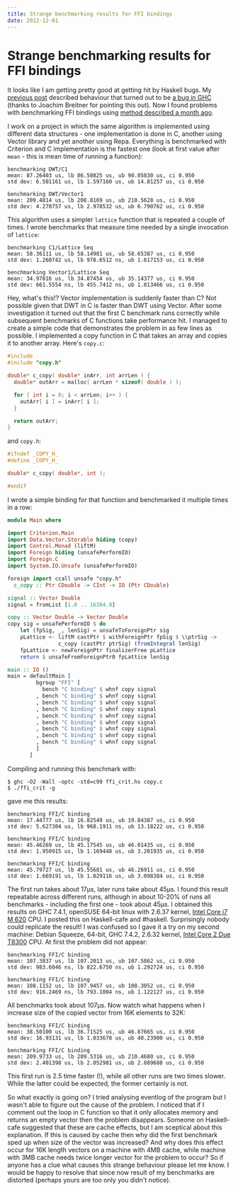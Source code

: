 ```yaml
---
title: Strange benchmarking results for FFI bindings
date: 2012-12-01
---
```


Strange benchmarking results for FFI bindings
=============================================

It looks like I am getting pretty good at getting hit by Haskell bugs. My
[previous post](/posts/2012-11-17-waiting-for-garbage-collection-can-kill-parallelism.html)
described behaviour that turned out to be [a bug in
GHC](http://hackage.haskell.org/trac/ghc/ticket/367) (thanks to Joachim Breitner
for pointing this out).  Now I found problems with benchmarking FFI bindings
using [method described a month
ago](/posts/2012-11-02-benchmarking-c-functions-using-foreign-function-interface.html).

I work on a project in which the same algorithm is implemented using different
data structures - one implementation is done in C, another using Vector library
and yet another using Repa. Everything is benchmarked with Criterion and C
implementation is the fastest one (look at first value after `mean` - this is
mean time of running a function):

```
benchmarking DWT/C1
mean: 87.26403 us, lb 86.50825 us, ub 90.05830 us, ci 0.950
std dev: 6.501161 us, lb 1.597160 us, ub 14.81257 us, ci 0.950

benchmarking DWT/Vector1
mean: 209.4814 us, lb 208.8169 us, ub 210.5628 us, ci 0.950
std dev: 4.270757 us, lb 2.978532 us, ub 6.790762 us, ci 0.950
```

This algorithm uses a simpler `lattice` function that is repeated a couple of
times. I wrote benchmarks that measure time needed by a single invocation of
`lattice`:

```
benchmarking C1/Lattice Seq
mean: 58.36111 us, lb 58.14981 us, ub 58.65387 us, ci 0.950
std dev: 1.260742 us, lb 978.6512 ns, ub 1.617153 us, ci 0.950

benchmarking Vector1/Lattice Seq
mean: 34.97816 us, lb 34.87454 us, ub 35.14377 us, ci 0.950
std dev: 661.5554 ns, lb 455.7412 ns, ub 1.013466 us, ci 0.950
```

Hey, what's this!? Vector implementation is suddenly faster than C? Not possible
given that DWT in C is faster than DWT using Vector. After some investigation it
turned out that the first C benchmark runs correctly while subsequent benchmarks
of C functions take performance hit. I managed to create a simple code that
demonstrates the problem in as few lines as possible. I implemented a copy
function in C that takes an array and copies it to another array. Here's
`copy.c`:

```c
#include
#include "copy.h"

double* c_copy( double* inArr, int arrLen ) {
  double* outArr = malloc( arrLen * sizeof( double ) );

  for ( int i = 0; i < arrLen; i++ ) {
    outArr[ i ] = inArr[ i ];
  }

  return outArr;
}
```

and `copy.h`:

```c
#ifndef _COPY_H_
#define _COPY_H_

double* c_copy( double*, int );

#endif
```

I wrote a simple binding for that function and benchmarked it multiple times in
a row:

```haskell
module Main where

import Criterion.Main
import Data.Vector.Storable hiding (copy)
import Control.Monad (liftM)
import Foreign hiding (unsafePerformIO)
import Foreign.C
import System.IO.Unsafe (unsafePerformIO)

foreign import ccall unsafe "copy.h"
  c_copy :: Ptr CDouble -> CInt -> IO (Ptr CDouble)

signal :: Vector Double
signal = fromList [1.0 .. 16384.0]

copy :: Vector Double -> Vector Double
copy sig = unsafePerformIO $ do
    let (fpSig, _, lenSig) = unsafeToForeignPtr sig
    pLattice <- liftM castPtr $ withForeignPtr fpSig $ \\ptrSig ->
                c_copy (castPtr ptrSig) (fromIntegral lenSig)
    fpLattice <- newForeignPtr finalizerFree pLattice
    return $ unsafeFromForeignPtr0 fpLattice lenSig

main :: IO ()
main = defaultMain [
         bgroup "FFI" [
           bench "C binding" $ whnf copy signal
         , bench "C binding" $ whnf copy signal
         , bench "C binding" $ whnf copy signal
         , bench "C binding" $ whnf copy signal
         , bench "C binding" $ whnf copy signal
         , bench "C binding" $ whnf copy signal
         , bench "C binding" $ whnf copy signal
         , bench "C binding" $ whnf copy signal
         , bench "C binding" $ whnf copy signal
         ]
       ]
```

Compiling and running this benchmark with:

```
$ ghc -O2 -Wall -optc -std=c99 ffi_crit.hs copy.c
$ ./ffi_crit -g
```

gave me this results:

```
benchmarking FFI/C binding
mean: 17.44777 us, lb 16.82549 us, ub 19.84387 us, ci 0.950
std dev: 5.627304 us, lb 968.1911 ns, ub 13.18222 us, ci 0.950

benchmarking FFI/C binding
mean: 45.46269 us, lb 45.17545 us, ub 46.01435 us, ci 0.950
std dev: 1.950915 us, lb 1.169448 us, ub 3.201935 us, ci 0.950

benchmarking FFI/C binding
mean: 45.79727 us, lb 45.55681 us, ub 46.26911 us, ci 0.950
std dev: 1.669191 us, lb 1.029116 us, ub 3.098384 us, ci 0.950
```

The first run takes about 17µs, later runs take about 45µs.  I found this result
repeatable across different runs, although in about 10-20% of runs all
benchmarks - including the first one - took about 45µs. I obtained this results
on GHC 7.4.1, openSUSE 64-bit linux with 2.6.37 kernel, [Intel Core i7 M
620](http://ark.intel.com/products/43560/Intel-Core-i7-620M-Processor-4M-Cache-2_66-GHz)
CPU. I posted this on Haskell-cafe and #haskell. Surprisingly nobody could
replicate the result! I was confused so I gave it a try on my second machine:
Debian Squeeze, 64-bit, GHC 7.4.2, 2.6.32 kernel, [Intel Core 2 Due
T8300](http://ark.intel.com/products/33099/Intel-Core2-Duo-Processor-T8300-3M-Cache-2_40-GHz-800-MHz-FSB)
CPU. At first the problem did not appear:

```
benchmarking FFI/C binding
mean: 107.3837 us, lb 107.2013 us, ub 107.5862 us, ci 0.950
std dev: 983.6046 ns, lb 822.6750 ns, ub 1.292724 us, ci 0.950

benchmarking FFI/C binding
mean: 108.1152 us, lb 107.9457 us, ub 108.3052 us, ci 0.950
std dev: 916.2469 ns, lb 793.1004 ns, ub 1.122127 us, ci 0.950
```

All benchmarks took about 107µs. Now watch what happens when I increase size of
the copied vector from 16K elements to 32K:

```
benchmarking FFI/C binding
mean: 38.50100 us, lb 36.71525 us, ub 46.87665 us, ci 0.950
std dev: 16.93131 us, lb 1.033678 us, ub 40.23900 us, ci 0.950

benchmarking FFI/C binding
mean: 209.9733 us, lb 209.5316 us, ub 210.4680 us, ci 0.950
std dev: 2.401398 us, lb 2.052981 us, ub 2.889688 us, ci 0.950
```

This first run is 2.5 time faster (!), while all other runs are two times
slower. While the latter could be expected, the former certainly is not.

So what exactly is going on? I tried analysing eventlog of the program but I
wasn't able to figure out the cause of the problem. I noticed that if I comment
out the loop in C function so that it only allocates memory and returns an empty
vector then the problem disappears. Someone on Haskell-cafe suggested that these
are cache effects, but I am sceptical about this explanation. If this is caused
by cache then why did the first benchmark sped up when size of the vector was
increased? And why does this effect occur for 16K length vectors on a machine
with 4MB cache, while machine with 3MB cache needs twice longer vector for the
problem to occur? So if anyone has a clue what causes this strange behaviour
please let me know. I would be happy to resolve that since now result of my
benchmarks are distorted (perhaps yours are too only you didn't notice).

